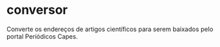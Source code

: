 # conversor
Converte os endereços de artigos científicos para serem baixados pelo portal Periódicos Capes.
